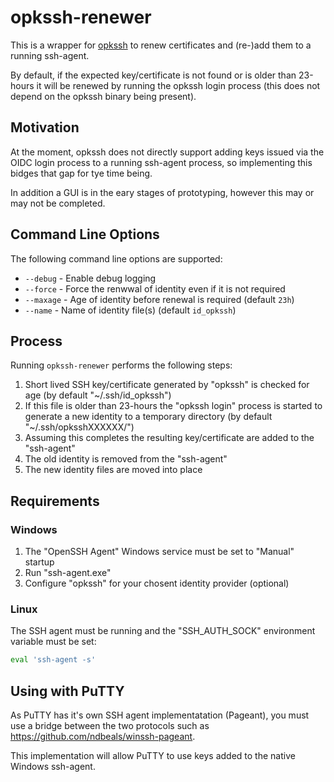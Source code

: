 # opkssh-renewer

This is a wrapper for [opkssh](https://github.com/openpubkey/opkssh) to renew certificates and (re-)add them to a running ssh-agent.

By default, if the expected key/certificate is not found or is older than 23-hours it will be renewed by running the opkssh login process (this does not depend on the opkssh binary being present).

## Motivation

At the moment, opkssh does not directly support adding keys issued via the OIDC login process to a running ssh-agent process, so implementing this bidges that gap for tye time being. 

In addition a GUI is in the eary stages of prototyping, however this may or may not be completed. 

## Command Line Options

The following command line options are supported:

* `--debug` - Enable debug logging
* `--force` - Force the renwwal of identity even if it is not required
* `--maxage` - Age of identity before renewal is required (default `23h`)
* `--name` - Name of identity file(s) (default `id_opkssh`)

## Process

Running `opkssh-renewer` performs the following steps:

1. Short lived SSH key/certificate generated by "opkssh" is checked for age (by default "~/.ssh/id_opkssh")
2. If this file is older than 23-hours the "opkssh login" process is started to generate a new identity to a temporary directory (by default "~/.ssh/opksshXXXXXX/")
3. Assuming this completes the resulting key/certificate are added to the "ssh-agent"
4. The old identity is removed from the "ssh-agent"
5. The new identity files are moved into place

## Requirements

### Windows

1. The "OpenSSH Agent" Windows service must be set to "Manual" startup
2. Run "ssh-agent.exe"
3. Configure "opkssh" for your chosent identity provider (optional)

### Linux

The SSH agent must be running and the  "SSH_AUTH_SOCK" environment variable must be set:

```sh
eval 'ssh-agent -s'
```

## Using with PuTTY

As PuTTY has it's own SSH agent implementatation (Pageant), you must use a bridge between the two protocols such as https://github.com/ndbeals/winssh-pageant.

This implementation will allow PuTTY to use keys added to the native Windows ssh-agent.
